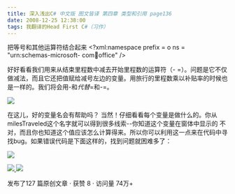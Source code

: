 ```yaml
---
title: 深入浅出C# 中文版 图文皆译 第四章 类型和引用 page136
date: 2008-12-25 12:38:00
tags: 我翻译的Head First C#（习作）
---
```

把等号和其他运算符结合起来  <?xml:namespace prefix = o ns = "urn:schemas-microsoft-
com:office:office" />

好好看看我们用来从结束里程数中减去开始里程数的运算符（-
=）。问题是它不仅做减法，而且它还把值赋给减号左边的变量。用旅行的里程数乘以补贴率的时候也是一样的。我们将会用-和*代替*=和-=。

![](https://p-blog.csdn.net/images/p_blog_csdn_net/cuipengfei1/EntryImages/20081225/%E6%88%AA%E5%9B%BE00.jpg)

在这儿，好的变量名会有帮助吗？  当然！仔细看看每个变量是做什么的。你从milesTraveled这个名字就可以得到很多线索--你知道这个变量在窗体中显示的
不对，而且你也知道这个值应该怎么计算得来。所以你可以利用这一点来在代码中寻找bug。如果错误代码是下面这样的，找到问题就困难多了：

![](https://p-blog.csdn.net/images/p_blog_csdn_net/cuipengfei1/EntryImages/20081225/%E6%88%AA%E5%9B%BE01.jpg)



[ ![](https://profile.csdnimg.cn/5/2/5/3_cuipengfei1)
![](https://g.csdnimg.cn/static/user-reg-year/1x/11.png)
](https://blog.csdn.net/cuipengfei1)



发布了127 篇原创文章  ·  获赞 8  ·  访问量 74万+

